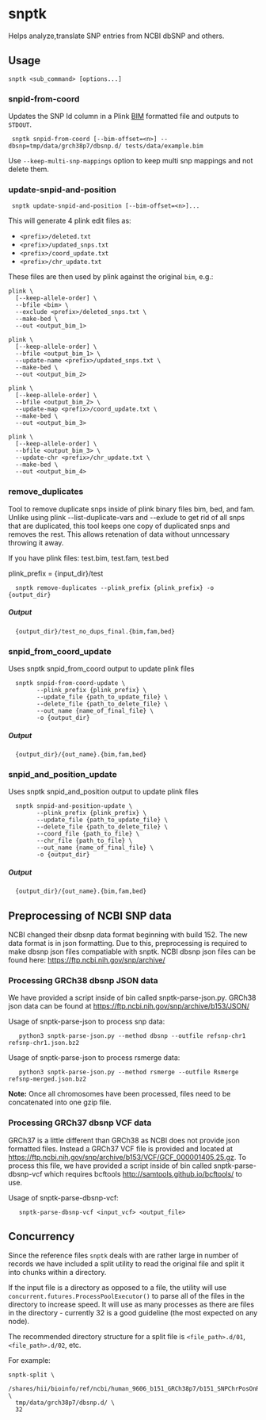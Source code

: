 # snptk

Helps analyze,translate SNP entries from NCBI dbSNP and others.

## Usage

    snptk <sub_command> [options...]

### snpid-from-coord

Updates the SNP Id column in a Plink [BIM](https://www.cog-genomics.org/plink2/formats#bim) formatted file
and outputs to `STDOUT`.

     snptk snpid-from-coord [--bim-offset=<n>] --dbsnp=tmp/data/grch38p7/dbsnp.d/ tests/data/example.bim
     
Use `--keep-multi-snp-mappings` option to keep multi snp mappings and not delete them.

### update-snpid-and-position

     snptk update-snpid-and-position [--bim-offset=<n>]...

This will generate 4  plink edit files as:
- `<prefix>/deleted.txt`
- `<prefix>/updated_snps.txt`
- `<prefix>/coord_update.txt`
- `<prefix>/chr_update.txt`

These files are then used by plink against the original `bim`, e.g.:

    plink \
      [--keep-allele-order] \
      --bfile <bim> \
      --exclude <prefix>/deleted_snps.txt \
      --make-bed \
      --out <output_bim_1>

    plink \
      [--keep-allele-order] \
      --bfile <output_bim_1> \
      --update-name <prefix>/updated_snps.txt \
      --make-bed \
      --out <output_bim_2>

    plink \
      [--keep-allele-order] \
      --bfile <output_bim_2> \
      --update-map <prefix>/coord_update.txt \
      --make-bed \
      --out <output_bim_3>

    plink \
      [--keep-allele-order] \
      --bfile <output_bim_3> \
      --update-chr <prefix>/chr_update.txt \
      --make-bed \
      --out <output_bim_4>
      
### remove_duplicates

Tool to remove duplicate snps inside of plink binary files bim, bed, and fam. Unlike using plink --list-duplicate-vars and --exlude to get rid of all snps that are duplicated, this tool keeps one copy of duplicated snps and removes the rest. This allows retenation of data without unncessary throwing it away.  

If you have plink files: test.bim, test.fam, test.bed 

plink_prefix = {input_dir}/test 

      snptk remove-duplicates --plink_prefix {plink_prefix} -o {output_dir}

##### Output 

      {output_dir}/test_no_dups_final.{bim,fam,bed}

### snpid_from_coord_update 

Uses snptk snpid_from_coord output to update plink files 

      snptk snpid-from-coord-update \
            --plink_prefix {plink_prefix} \ 
            --update_file {path_to_update_file} \
            --delete_file {path_to_delete_file} \
            --out_name {name_of_final_file} \
            -o {output_dir}
 
 ##### Output 

      {output_dir}/{out_name}.{bim,fam,bed}

### snpid_and_position_update 

Uses snptk snpid_and_position output to update plink files 

      snptk snpid-and-position-update \
            --plink_prefix {plink_prefix} \
            --update_file {path_to_update_file} \
            --delete_file {path_to_delete_file} \
            --coord_file {path_to_file} \
            --chr_file {path_to_file} \
            --out_name {name_of_final_file} \
            -o {output_dir}
##### Output 

      {output_dir}/{out_name}.{bim,fam,bed}

## Preprocessing of NCBI SNP data

NCBI changed their dbsnp data format beginning with build 152. The new data format is in json formatting. Due to this, preprocessing is required to make dbsnp json files compatiable with snptk. NCBI dbsnp json files can be found here:
https://ftp.ncbi.nih.gov/snp/archive/

### Processing GRCh38 dbsnp JSON data

We have provided a script inside of bin called snptk-parse-json.py. GRCh38 json data can be found at https://ftp.ncbi.nih.gov/snp/archive/b153/JSON/

Usage of snptk-parse-json to process snp data: 

       python3 snptk-parse-json.py --method dbsnp --outfile refsnp-chr1 refsnp-chr1.json.bz2

Usage of snptk-parse-json to process rsmerge data:

       python3 snptk-parse-json.py --method rsmerge --outfile Rsmerge refsnp-merged.json.bz2

**Note:** Once all chromosomes have been processed, files need to be concatenated into one gzip file. 

### Processing GRCh37 dbsnp VCF data

GRCh37 is a little different than GRCh38 as NCBI does not provide json formatted files. Instead a GRCh37 VCF file is provided and located at https://ftp.ncbi.nih.gov/snp/archive/b153/VCF/GCF_000001405.25.gz. To process this file, we have provided a script inside of bin called snptk-parse-dbsnp-vcf which requires bcftools http://samtools.github.io/bcftools/
to use. 

Usage of snptk-parse-dbsnp-vcf:

       snptk-parse-dbsnp-vcf <input_vcf> <output_file> 
       

## Concurrency

Since the reference files `snptk` deals with are rather large in number of records we have included a split utility to read the original file and split it into chunks within a directory.

If the input file is a directory as opposed to a file, the utility will use `concurrent.futures.ProcessPoolExecutor()` to parse all of the files in the directory to increase speed. It will use as many processes as there are files in the directory - currently 32 is a good guideline (the most expected on any node).

The recommended directory structure for a split file is `<file_path>.d/01`, `<file_path>.d/02`, etc.

For example:

    snptk-split \
      /shares/hii/bioinfo/ref/ncbi/human_9606_b151_GRCh38p7/b151_SNPChrPosOnRef_108.bcp.gz \
      tmp/data/grch38p7/dbsnp.d/ \
      32


